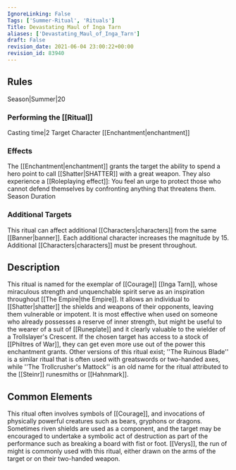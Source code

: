 ```yaml
---
IgnoreLinking: False
Tags: ['Summer-Ritual', 'Rituals']
Title: Devastating Maul of Inga Tarn
aliases: ['Devastating_Maul_of_Inga_Tarn']
draft: False
revision_date: 2021-06-04 23:00:22+00:00
revision_id: 83940
---
```


## Rules
Season|Summer|20
### Performing the [[Ritual]]
Casting time|2 Target Character
[[Enchantment|enchantment]] 
### Effects
The [[Enchantment|enchantment]] grants the target the ability to spend a hero point to call [[Shatter|SHATTER]] with a great weapon.
They also experience a [[Roleplaying effect]]: You feel an urge to protect those who cannot defend themselves by confronting anything that threatens them.
Season Duration
### Additional Targets
This ritual can affect additional [[Characters|characters]] from the same [[Banner|banner]]. Each additional character increases the magnitude by 15. Additional [[Characters|characters]] must be present throughout.
## Description
This ritual is named for the exemplar of [[Courage]] [[Inga Tarn]], whose miraculous strength and unquenchable spirit serve as an inspiration throughout [[The Empire|the Empire]]. It allows an individual to [[Shatter|shatter]] the shields and weapons of their opponents, leaving them vulnerable or impotent. It is most effective when used on someone who already possesses a reserve of inner strength, but might be useful to the wearer of a suit of [[Runeplate]] and it clearly valuable to the wielder of a Trollslayer's Crescent. If the chosen target has access to a stock of [[Philtres of War]], they can get even more use out of the power this enchantment grants.
Other versions of this ritual exist; ''The Ruinous Blade'' is a similar ritual that is often used with greatswords or two-handed axes, while ''The Trollcrusher's Mattock'' is an old name for the ritual attributed to the [[Steinr]] runesmiths or [[Hahnmark]].
## Common Elements
This ritual often involves symbols of [[Courage]], and invocations of physically powerful creatures such as bears, gryphons or dragons. Sometimes riven shields are used as a component, and the target may be encouraged to undertake a symbolic act of destruction as part of the performance such as breaking a board with fist or foot.
[[Verys]], the run of might is commonly used with this ritual, either drawn on the arms of the target or on their two-handed weapon.